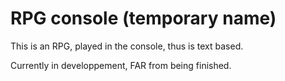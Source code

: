 # RPG console (temporary name)

This is an RPG, played in the console, thus is text based.

Currently in developpement, FAR from being finished.